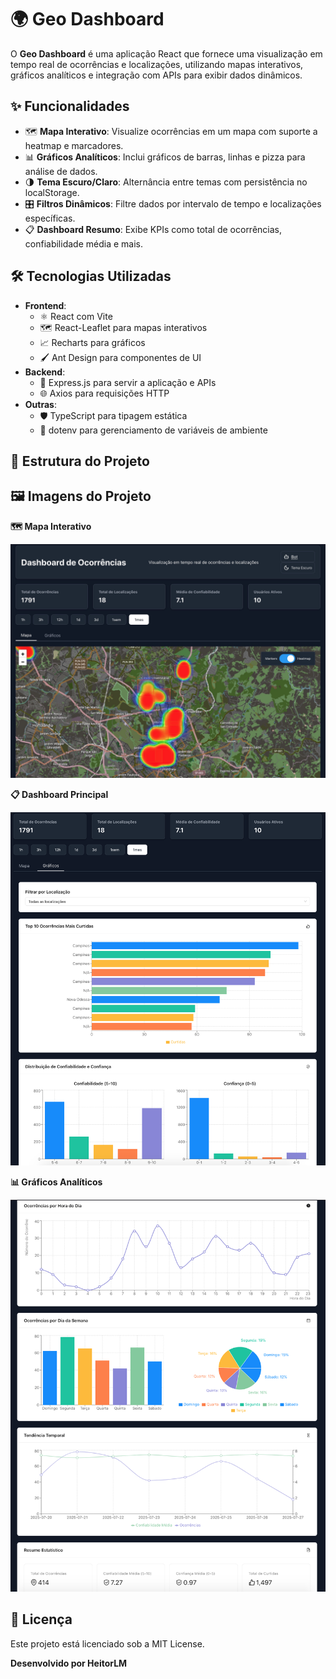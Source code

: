 # 🌍 Geo Dashboard

O **Geo Dashboard** é uma aplicação React que fornece uma visualização em tempo real de ocorrências e localizações, utilizando mapas interativos, gráficos analíticos e integração com APIs para exibir dados dinâmicos.

## ✨ Funcionalidades

- 🗺️ **Mapa Interativo**: Visualize ocorrências em um mapa com suporte a heatmap e marcadores.
- 📊 **Gráficos Analíticos**: Inclui gráficos de barras, linhas e pizza para análise de dados.
- 🌗 **Tema Escuro/Claro**: Alternância entre temas com persistência no localStorage.
- 🎛️ **Filtros Dinâmicos**: Filtre dados por intervalo de tempo e localizações específicas.
- 📋 **Dashboard Resumo**: Exibe KPIs como total de ocorrências, confiabilidade média e mais.

## 🛠️ Tecnologias Utilizadas

- **Frontend**:
  - ⚛️ React com Vite
  - 🗺️ React-Leaflet para mapas interativos
  - 📈 Recharts para gráficos
  - 🖌️ Ant Design para componentes de UI
- **Backend**:
  - 🚀 Express.js para servir a aplicação e APIs
  - 🌐 Axios para requisições HTTP
- **Outras**:
  - 🛡️ TypeScript para tipagem estática
  - 🔑 dotenv para gerenciamento de variáveis de ambiente

## 📂 Estrutura do Projeto


## 🖼️ Imagens do Projeto

**🗺️ Mapa Interativo**

![](./images/map.jpg)

**📋 Dashboard Principal**

![](./images/dashboard1.png)

**📊 Gráficos Analíticos**

![](./images/dashboard2.png)

## 📜 Licença
Este projeto está licenciado sob a MIT License.

**Desenvolvido por HeitorLM**